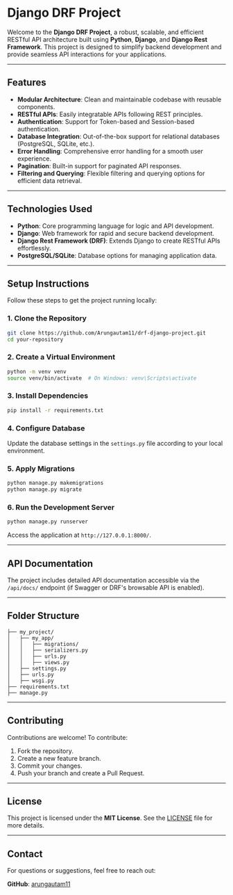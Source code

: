 
# **Django DRF Project**

Welcome to the **Django DRF Project**, a robust, scalable, and efficient RESTful API architecture built using **Python**, **Django**, and **Django Rest Framework**. This project is designed to simplify backend development and provide seamless API interactions for your applications.

---

## **Features**

- **Modular Architecture**: Clean and maintainable codebase with reusable components.  
- **RESTful APIs**: Easily integratable APIs following REST principles.  
- **Authentication**: Support for Token-based and Session-based authentication.  
- **Database Integration**: Out-of-the-box support for relational databases (PostgreSQL, SQLite, etc.).  
- **Error Handling**: Comprehensive error handling for a smooth user experience.  
- **Pagination**: Built-in support for paginated API responses.  
- **Filtering and Querying**: Flexible filtering and querying options for efficient data retrieval.  

---

## **Technologies Used**

- **Python**: Core programming language for logic and API development.  
- **Django**: Web framework for rapid and secure backend development.  
- **Django Rest Framework (DRF)**: Extends Django to create RESTful APIs effortlessly.  
- **PostgreSQL/SQLite**: Database options for managing application data.  

---

## **Setup Instructions**

Follow these steps to get the project running locally:

### **1. Clone the Repository**
```bash
git clone https://github.com/Arungautam11/drf-django-project.git
cd your-repository
```

### **2. Create a Virtual Environment**
```bash
python -m venv venv
source venv/bin/activate  # On Windows: venv\Scripts\activate
```

### **3. Install Dependencies**
```bash
pip install -r requirements.txt
```

### **4. Configure Database**
Update the database settings in the `settings.py` file according to your local environment.

### **5. Apply Migrations**
```bash
python manage.py makemigrations
python manage.py migrate
```

### **6. Run the Development Server**
```bash
python manage.py runserver
```
Access the application at `http://127.0.0.1:8000/`.

---

## **API Documentation**

The project includes detailed API documentation accessible via the `/api/docs/` endpoint (if Swagger or DRF's browsable API is enabled).

---

## **Folder Structure**

```
├── my_project/
│   ├── my_app/
│   │   ├── migrations/
│   │   ├── serializers.py
│   │   ├── urls.py
│   │   ├── views.py
│   ├── settings.py
│   ├── urls.py
│   ├── wsgi.py
├── requirements.txt
├── manage.py
```

---

## **Contributing**

Contributions are welcome! To contribute:  
1. Fork the repository.  
2. Create a new feature branch.  
3. Commit your changes.  
4. Push your branch and create a Pull Request.  

---

## **License**

This project is licensed under the **MIT License**. See the [LICENSE](LICENSE) file for more details.

---

## **Contact**

For questions or suggestions, feel free to reach out:  
<!-- **Email**: example@example.com   -->
**GitHub**: [arungautam11](https://github.com/Arungautam11/)